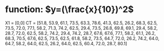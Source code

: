 # function: $y=(\frac{x}{10})^2$
X1 = [0,0]
CT = [51.8, 53.9, 61.1, 73.5, 63.3, 78.6, 41.3, 62.5, 26.2, 68.3, 62.5, 73.5, 72.0, 77.1, 58.2, 71.3, 74.2, 62.5, 29.4, 73.5, 26.8, 69.8, 69.1, 29.4, 58.2, 28.7, 72.0, 62.5, 58.2, 74.2, 29.4, 74.2, 28.7, 67.6, 67.6, 77.1, 58.2, 61.1, 26.2, 68.3, 70.5, 67.6, 62.5, 73.5, 62.5, 61.8, 58.2, 73.5, 64.7, 72.0, 26.2, 74.2, 64.0, 64.7, 58.2, 64.0, 62.5, 26.2, 64.0, 62.5, 60.4, 72.0, 28.7, 80.1]
 
